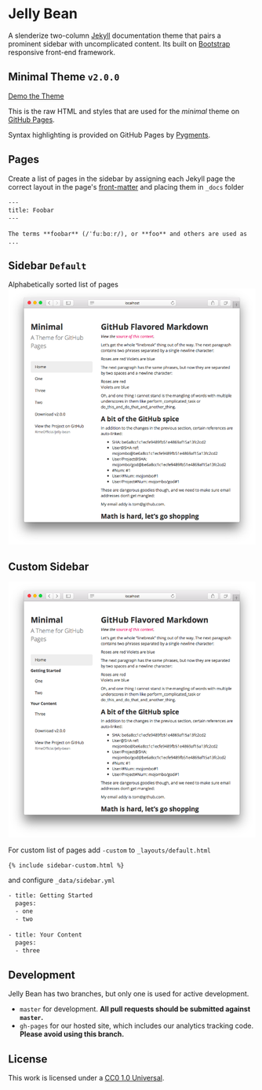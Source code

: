 # Jelly Bean
A slenderize two-column [Jekyll](http://jekyllrb.com) documentation theme that pairs a prominent sidebar with uncomplicated content. Its built on [Bootstrap](http://getbootstrap.com) responsive front-end framework.

## Minimal Theme `v2.0.0`

[Demo the Theme](http://rimeofficial.github.com/jelly-bean/)

This is the raw HTML and styles that are used for the *minimal* theme on [GitHub Pages](http://pages.github.com/).

Syntax highlighting is provided on GitHub Pages by [Pygments](http://pygments.org).

## Pages
Create a list of pages in the sidebar by assigning each Jekyll page the correct layout in the page's [front-matter](http://jekyllrb.com/docs/frontmatter/) and placing them in `_docs` folder
```
---
title: Foobar
---

The terms **foobar** (/ˈfuːbɑːr/), or **foo** and others are used as ...
```

## Sidebar `Default`
Alphabetically sorted list of pages
![](./images/Screenshot%202016-06-05%2001.45.17.png)

## Custom Sidebar
![](./images/Screenshot%202016-06-05%2001.45.59.png)

For custom list of pages add `-custom` to `_layouts/default.html`
```
{% include sidebar-custom.html %}
```

and configure `_data/sidebar.yml`
```
- title: Getting Started
  pages:
  - one
  - two

- title: Your Content
  pages:
  - three
```

## Development

Jelly Bean has two branches, but only one is used for active development.

- `master` for development.  **All pull requests should be submitted against `master`.**
- `gh-pages` for our hosted site, which includes our analytics tracking code. **Please avoid using this branch.**

## License

This work is licensed under a [CC0 1.0 Universal](http://creativecommons.org/publicdomain/zero/1.0/).
